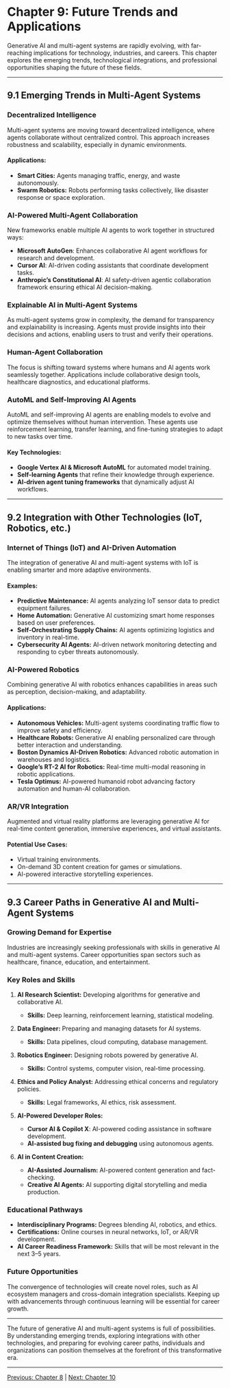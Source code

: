 # Chapter 9: Future Trends and Applications

Generative AI and multi-agent systems are rapidly evolving, with far-reaching implications for technology, industries, and careers. This chapter explores the emerging trends, technological integrations, and professional opportunities shaping the future of these fields.

---

## **9.1 Emerging Trends in Multi-Agent Systems**

### **Decentralized Intelligence**
Multi-agent systems are moving toward decentralized intelligence, where agents collaborate without centralized control. This approach increases robustness and scalability, especially in dynamic environments.

#### **Applications:**
- **Smart Cities:** Agents managing traffic, energy, and waste autonomously.
- **Swarm Robotics:** Robots performing tasks collectively, like disaster response or space exploration.

### **AI-Powered Multi-Agent Collaboration**
New frameworks enable multiple AI agents to work together in structured ways:
- **Microsoft AutoGen**: Enhances collaborative AI agent workflows for research and development.
- **Cursor AI**: AI-driven coding assistants that coordinate development tasks.
- **Anthropic’s Constitutional AI**: AI safety-driven agentic collaboration framework ensuring ethical AI decision-making.

### **Explainable AI in Multi-Agent Systems**
As multi-agent systems grow in complexity, the demand for transparency and explainability is increasing. Agents must provide insights into their decisions and actions, enabling users to trust and verify their operations.

### **Human-Agent Collaboration**
The focus is shifting toward systems where humans and AI agents work seamlessly together. Applications include collaborative design tools, healthcare diagnostics, and educational platforms.

### **AutoML and Self-Improving AI Agents**
AutoML and self-improving AI agents are enabling models to evolve and optimize themselves without human intervention. These agents use reinforcement learning, transfer learning, and fine-tuning strategies to adapt to new tasks over time.

#### **Key Technologies:**
- **Google Vertex AI & Microsoft AutoML** for automated model training.
- **Self-learning Agents** that refine their knowledge through experience.
- **AI-driven agent tuning frameworks** that dynamically adjust AI workflows.

---

## **9.2 Integration with Other Technologies (IoT, Robotics, etc.)**

### **Internet of Things (IoT) and AI-Driven Automation**
The integration of generative AI and multi-agent systems with IoT is enabling smarter and more adaptive environments.

#### **Examples:**
- **Predictive Maintenance:** AI agents analyzing IoT sensor data to predict equipment failures.
- **Home Automation:** Generative AI customizing smart home responses based on user preferences.
- **Self-Orchestrating Supply Chains:** AI agents optimizing logistics and inventory in real-time.
- **Cybersecurity AI Agents:** AI-driven network monitoring detecting and responding to cyber threats autonomously.

### **AI-Powered Robotics**
Combining generative AI with robotics enhances capabilities in areas such as perception, decision-making, and adaptability.

#### **Applications:**
- **Autonomous Vehicles:** Multi-agent systems coordinating traffic flow to improve safety and efficiency.
- **Healthcare Robots:** Generative AI enabling personalized care through better interaction and understanding.
- **Boston Dynamics AI-Driven Robotics:** Advanced robotic automation in warehouses and logistics.
- **Google’s RT-2 AI for Robotics:** Real-time multi-modal reasoning in robotic applications.
- **Tesla Optimus:** AI-powered humanoid robot advancing factory automation and human-AI collaboration.

### **AR/VR Integration**
Augmented and virtual reality platforms are leveraging generative AI for real-time content generation, immersive experiences, and virtual assistants.

#### **Potential Use Cases:**
- Virtual training environments.
- On-demand 3D content creation for games or simulations.
- AI-powered interactive storytelling experiences.

---

## **9.3 Career Paths in Generative AI and Multi-Agent Systems**

### **Growing Demand for Expertise**
Industries are increasingly seeking professionals with skills in generative AI and multi-agent systems. Career opportunities span sectors such as healthcare, finance, education, and entertainment.

### **Key Roles and Skills**
1. **AI Research Scientist:** Developing algorithms for generative and collaborative AI.
   - **Skills:** Deep learning, reinforcement learning, statistical modeling.

2. **Data Engineer:** Preparing and managing datasets for AI systems.
   - **Skills:** Data pipelines, cloud computing, database management.

3. **Robotics Engineer:** Designing robots powered by generative AI.
   - **Skills:** Control systems, computer vision, real-time processing.

4. **Ethics and Policy Analyst:** Addressing ethical concerns and regulatory policies.
   - **Skills:** Legal frameworks, AI ethics, risk assessment.

5. **AI-Powered Developer Roles:**
   - **Cursor AI & Copilot X**: AI-powered coding assistance in software development.
   - **AI-assisted bug fixing and debugging** using autonomous agents.

6. **AI in Content Creation:**
   - **AI-Assisted Journalism:** AI-powered content generation and fact-checking.
   - **Creative AI Agents:** AI supporting digital storytelling and media production.

### **Educational Pathways**
- **Interdisciplinary Programs:** Degrees blending AI, robotics, and ethics.
- **Certifications:** Online courses in neural networks, IoT, or AR/VR development.
- **AI Career Readiness Framework:** Skills that will be most relevant in the next 3–5 years.

### **Future Opportunities**
The convergence of technologies will create novel roles, such as AI ecosystem managers and cross-domain integration specialists. Keeping up with advancements through continuous learning will be essential for career growth.

---

The future of generative AI and multi-agent systems is full of possibilities. By understanding emerging trends, exploring integrations with other technologies, and preparing for evolving career paths, individuals and organizations can position themselves at the forefront of this transformative era.


---

[Previous: Chapter 8](https://github.com/FrugalX/ai_agents_ebook_draft/blob/main/Chapter%208%20Ethics%2C%20Privacy%2C%20and%20Li.md) | [Next: Chapter 10](https://github.com/FrugalX/ai_agents_ebook_draft/blob/main/Chapter%2010%20Resources%20and%20Referenc.md)

